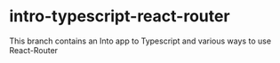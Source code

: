 # intro-typescript-react-router
This branch contains an Into app to Typescript and various ways to use React-Router
